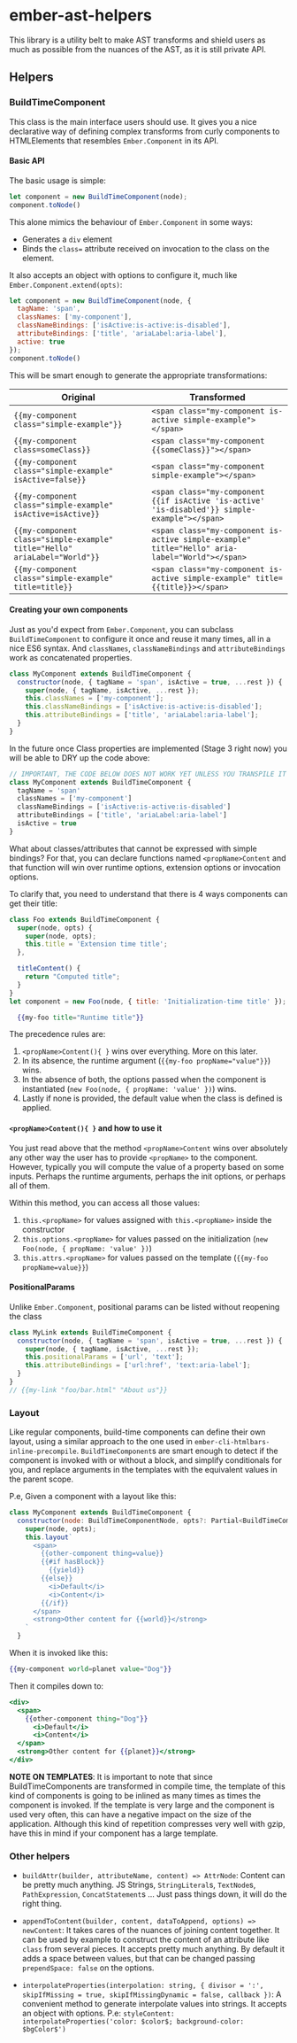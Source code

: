 # ember-ast-helpers

This library is a utility belt to make AST transforms and shield users as much as possible from
the nuances of the AST, as it is still private API.



## Helpers

### BuildTimeComponent

This class is the main interface users should use. It gives you a nice declarative way of defining
complex transforms from curly components to HTMLElements that resembles `Ember.Component` in its
API.

#### Basic API

The basic usage is simple:
```js
let component = new BuildTimeComponent(node);
component.toNode()
```

This alone mimics the behaviour of `Ember.Component` in some ways:
- Generates a `div` element
- Binds the `class=` attribute received on invocation to the class on the element.

It also accepts an object with options to configure it, much like `Ember.Component.extend(opts)`:

```js
let component = new BuildTimeComponent(node, {
  tagName: 'span',
  classNames: ['my-component'],
  classNameBindings: ['isActive:is-active:is-disabled'],
  attributeBindings: ['title', 'ariaLabel:aria-label'],
  active: true
});
component.toNode()
```

This will be smart enough to generate the appropriate transformations:

| Original                                       | Transformed                          |
|------------------------------------------------|--------------------------------------|
| `{{my-component class="simple-example"}}`      | `<span class="my-component is-active simple-example"></span>` |
| `{{my-component class=someClass}}`      | `<span class="my-component {{someClass}}"></span>` |
| `{{my-component class="simple-example" isActive=false}}`      | `<span class="my-component simple-example"></span>` |
| `{{my-component class="simple-example" isActive=isActive}}`   | `<span class="my-component {{if isActive 'is-active' 'is-disabled'}} simple-example"></span>` |
| `{{my-component class="simple-example" title="Hello" ariaLabel="World"}}`   | `<span class="my-component is-active simple-example" title="Hello" aria-label="World"></span>` |
| `{{my-component class="simple-example" title=title}}`   | `<span class="my-component is-active simple-example" title={{title}}></span>` |

#### Creating your own components
Just as you'd expect from `Ember.Component`, you can subclass `BuildTimeComponent` to configure it
once and reuse it many times, all in a nice ES6 syntax. And `classNames`, `classNameBindings` and
`attributeBindings` work as concatenated properties.

```js
class MyComponent extends BuildTimeComponent {
  constructor(node, { tagName = 'span', isActive = true, ...rest }) {
    super(node, { tagName, isActive, ...rest });
    this.classNames = ['my-component'];
    this.classNameBindings = ['isActive:is-active:is-disabled'];
    this.attributeBindings = ['title', 'ariaLabel:aria-label'];
  }
}
```

In the future once Class properties are implemented (Stage 3 right now) you will be able to DRY up the
code above:

```js
// IMPORTANT, THE CODE BELOW DOES NOT WORK YET UNLESS YOU TRANSPILE IT
class MyComponent extends BuildTimeComponent {
  tagName = 'span'
  classNames = ['my-component']
  classNameBindings = ['isActive:is-active:is-disabled']
  attributeBindings = ['title', 'ariaLabel:aria-label']
  isActive = true
}
```


What about classes/attributes that cannot be expressed with simple bindings?
For that, you can declare functions named `<propName>Content` and that function
will win over runtime options, extension options or invocation options.

To clarify that, you need to understand that there is 4 ways components can get their title:
```js
class Foo extends BuildTimeComponent {
  super(node, opts) {
    super(node, opts);
    this.title = 'Extension time title';
  },

  titleContent() {
    return "Computed title";
  }
}
let component = new Foo(node, { title: 'Initialization-time title' });
```
```hbs
  {{my-foo title="Runtime title"}}
```

The precedence rules are:

1) `<propName>Content(){ }` wins over everything. More on this later.
2) In its absence, the runtime argument (`{{my-foo propName="value"}}`) wins.
3) In the absence of both, the options passed when the component is instantiated (`new Foo(node, { propName: 'value' })`) wins.
4) Lastly if none is provided, the default value when the class is defined is applied.

#### `<propName>Content(){ }` and how to use it

You just read above that the method `<propName>Content` wins over absolutely any other way the user
has to provide `<propName>` to the component. However, typically you will compute the value of a property
based on some inputs. Perhaps the runtime arguments, perhaps the init options, or perhaps all of them.

Within this method, you can access all those values:

1) `this.<propName>` for values assigned with `this.<propName>` inside the constructor
2) `this.options.<propName>` for values passed on the initialization (`new Foo(node, { propName: 'value' })`)
3) `this.attrs.<propName>` for values passed on the template (`{{my-foo propName=value}}`)

#### PositionalParams

Unlike `Ember.Component`, positional params can be listed without reopening the class

```js
class MyLink extends BuildTimeComponent {
  constructor(node, { tagName = 'span', isActive = true, ...rest }) {
    super(node, { tagName, isActive, ...rest });
    this.positionalParams = ['url', 'text'];
    this.attributeBindings = ['url:href', 'text:aria-label'];
  }
}
// {{my-link "foo/bar.html" "About us"}}
```

### Layout

Like regular components, build-time components can define their own layout, using a similar approach
to the one used in `ember-cli-htmlbars-inline-precompile`.
`BuildTimeComponent`s are smart enough to detect if the component is invoked with or without a block,
and simplify conditionals for you, and replace arguments in the templates with the equivalent values
in the parent scope.

P.e, Given a component with a layout like this:
```js
class MyComponent extends BuildTimeComponent {
  constructor(node: BuildTimeComponentNode, opts?: Partial<BuildTimeComponentOptions>) {
    super(node, opts);
    this.layout`
      <span>
        {{other-component thing=value}}
        {{#if hasBlock}}
          {{yield}}
        {{else}}
          <i>Default</i>
          <i>Content</i>
        {{/if}}
      </span>
      <strong>Other content for {{world}}</strong>
    `
  }
```

When it is invoked like this:

```hbs
{{my-component world=planet value="Dog"}}
```

Then it compiles down to:

```hbs
<div>
  <span>
    {{other-component thing="Dog"}}
      <i>Default</i>
      <i>Content</i>
  </span>
  <strong>Other content for {{planet}}</strong>
</div>
```

**NOTE ON TEMPLATES**: It is important to note that since BuildTimeComponents are transformed in compile time,
the template of this kind of components is going to be inlined as many times as times the component is
invoked. If the template is very large and the component is used very often, this can have a negative impact
on the size of the application. Although this kind of repetition compresses very well with gzip, have this
in mind if your component has a large template.

### Other helpers

- `buildAttr(builder, attributeName, content) => AttrNode`:  Content can be pretty much anything. JS Strings, `StringLiteral`s, `TextNode`s, `PathExpression`, `ConcatStatement`s ... Just pass things down, it will do the right thing.

- `appendToContent(builder, content, dataToAppend, options) => newContent`: It takes cares of the nuances of joining content together. It can be used by example to construct the content of an attribute like `class` from several pieces. It accepts pretty much anything. By default it adds a space between values, but that can be changed passing `prependSpace: false` on the options.

- `interpolateProperties(interpolation: string, { divisor = ':', skipIfMissing = true, skipIfMissingDynamic = false, callback })`: A convenient method to generate interpolate values into strings. It accepts an object with options.
P.e: `styleContent: interpolateProperties('color: $color$; background-color: $bgColor$')`

